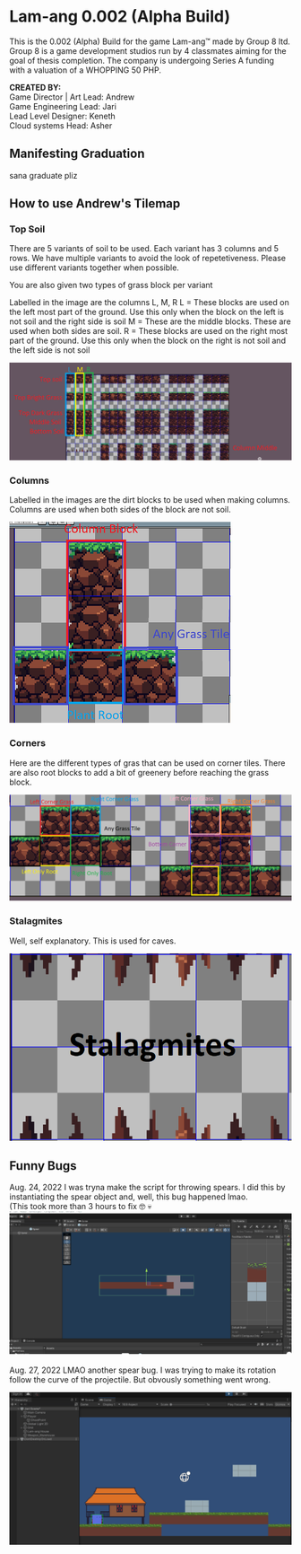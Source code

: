 # Lam-ang 0.002 (Alpha Build)
This is the 0.002 (Alpha) Build for the game Lam-ang:tm: made by Group 8 ltd. Group 8 is a game development studios run by 4 classmates aiming for the goal of thesis completion. The company is undergoing Series A funding with a valuation of a WHOPPING 50 PHP.

<b>CREATED BY: </b><br>
Game Director | Art Lead: Andrew<br>
Game Engineering Lead: Jari<br>
Lead Level Designer: Keneth<br>
Cloud systems Head: Asher<br>


## Manifesting Graduation
sana graduate pliz


## How to use Andrew's Tilemap
### Top Soil   
There are 5 variants of soil to be used. Each variant has 3 columns and 5 rows. We have multiple variants to avoid the look of repetetiveness.
Please use different variants together when possible.

You are also given two types of grass block per variant

Labelled in the image are the columns L, M, R
L = These blocks are used on the left most part of the ground. Use this only when the block on the left is not soil and the right side is soil
M = These are the middle blocks. These are used when both sides are soil.
R = These blocks are used on the right most part of the ground. Use this only when the block on the right is not soil and the left side is not soil

<img src="./img/top soil.png">

### Columns

Labelled in the images are the dirt blocks to be used when making columns. Columns are used when both sides of the block are not soil.

<img src="./img/column.png">

### Corners

Here are the different types of gras that can be used on corner tiles. There are also root blocks to add a bit of greenery before reaching the grass block.

<img src="./img/corners.png">

### Stalagmites

Well, self explanatory. This is used for caves.

<img src="./img/stalagmites.png">

## Funny Bugs
Aug. 24, 2022
I was tryna make the script for throwing spears. I did this by instantiating the spear object and, well, this bug happened lmao.
<br>
(This took more than 3 hours to fix :nerd_face: :skull:
<img src="./gif/play spear bug.gif">
<br>
<br>
Aug. 27, 2022
LMAO another spear bug. I was trying to make its rotation follow the curve of the projectile. But obvously something went wrong.

<img src="./gif/Spear stop bug.gif">
